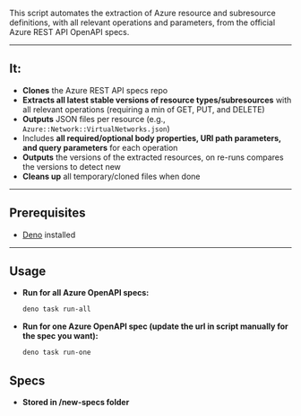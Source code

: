 This script automates the extraction of Azure resource and subresource definitions, with all relevant operations and parameters, from the official Azure REST API OpenAPI specs.

---

## It:

- **Clones** the Azure REST API specs repo
- **Extracts all latest stable versions of resource types/subresources** with all relevant operations
  (requiring a min of GET, PUT, and DELETE)
- **Outputs** JSON files per resource (e.g., `Azure::Network::VirtualNetworks.json`)
- Includes **all required/optional body properties, URI path parameters, and query parameters** for each operation
- **Outputs** the versions of the extracted resources, on re-runs compares the versions to detect new
- **Cleans up** all temporary/cloned files when done

---

## Prerequisites

- [Deno](https://deno.com/manual/getting_started/installation) installed

---

## Usage

- **Run for all Azure OpenAPI specs:**
  ```bash
  deno task run-all
  ```
- **Run for one Azure OpenAPI spec (update the url in script manually for the spec you want):**
  ```bash
  deno task run-one
  ```

## Specs

- **Stored in /new-specs folder**
